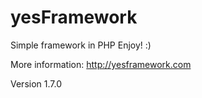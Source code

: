 # yesFramework
Simple framework in PHP
Enjoy! :)

More information: http://yesframework.com

Version 1.7.0